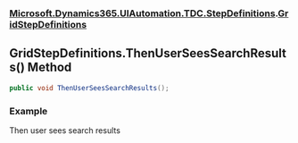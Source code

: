 ### [Microsoft.Dynamics365.UIAutomation.TDC.StepDefinitions](Microsoft.Dynamics365.UIAutomation.TDC.StepDefinitions.md 'Microsoft.Dynamics365.UIAutomation.TDC.StepDefinitions').[GridStepDefinitions](GridStepDefinitions.md 'Microsoft.Dynamics365.UIAutomation.TDC.StepDefinitions.GridStepDefinitions')

## GridStepDefinitions.ThenUserSeesSearchResults() Method

```csharp
public void ThenUserSeesSearchResults();
```

### Example
Then user sees search results